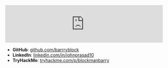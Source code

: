 
<iframe src="https://tryhackme.com/api/v2/badges/public-profile?userPublicId=852273" style='border:none;width:100%; height:120px;'></iframe>

- **GitHub**: [github.com/barrryblock](https://github.com/barrryblock)
- **LinkedIn**: [linkedin.com/in/johnprasad10](https://linkedin.com/in/johnprasad10)
- **TryHackMe**: [tryhackme.com/p/blockmanbarry](https://tryhackme.com/p/blockmanbarry)
